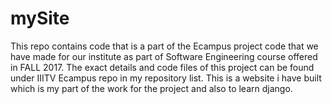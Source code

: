 # mySite

This repo contains code that is a part of the Ecampus project code that we have made for our institute as part of Software Engineering course offered in FALL 2017. The exact details and code files of this project can be found under IIITV Ecampus repo in my repository list. This is a website i have built which is my part of the work for the project and also to learn django.
